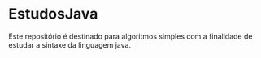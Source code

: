 # EstudosJava

Este repositório é destinado para algoritmos simples com a finalidade de estudar a sintaxe da linguagem java.
